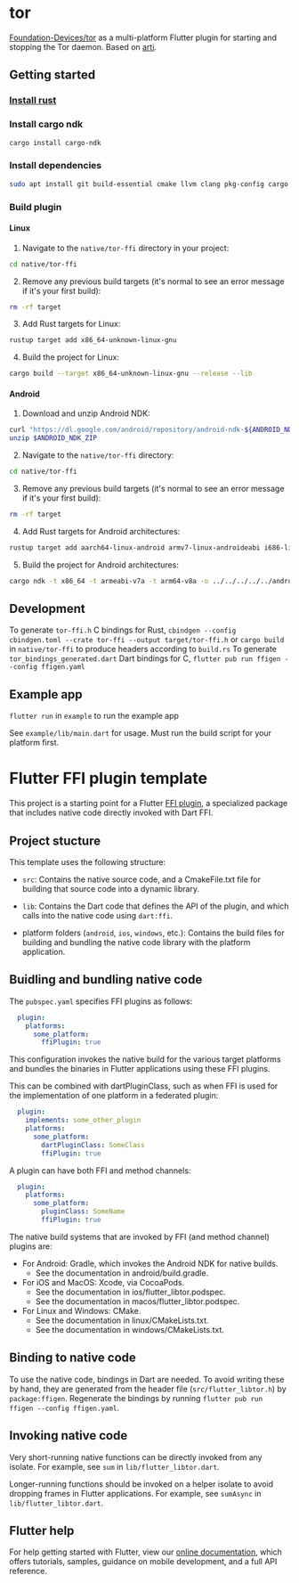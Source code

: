 <!--
SPDX-FileCopyrightText: 2022-2023 Foundation Devices Inc.

SPDX-License-Identifier: GPL-3.0-or-later
-->

# tor
[Foundation-Devices/tor](https://github.com/Foundation-Devices/tor) as a multi-platform Flutter plugin for starting and stopping the Tor daemon.  Based on [arti](https://gitlab.torproject.org/tpo/core/arti).

## Getting started

### [Install rust](https://www.rust-lang.org/tools/install)

### Install cargo ndk
```sh
cargo install cargo-ndk
```

### Install dependencies
```sh
sudo apt install git build-essential cmake llvm clang pkg-config cargo rustc libssl-dev libc6-dev-i386
```

### Build plugin

#### Linux

1. Navigate to the `native/tor-ffi` directory in your project:
 ```sh
 cd native/tor-ffi
 ```

2. Remove any previous build targets (it's normal to see an error message if it's your first build):
 ```sh
 rm -rf target
 ```
   
3. Add Rust targets for Linux:
```sh
rustup target add x86_64-unknown-linux-gnu
```

4. Build the project for Linux:
```sh
cargo build --target x86_64-unknown-linux-gnu --release --lib
```

#### Android

1. Download and unzip Android NDK:
```sh
curl "https://dl.google.com/android/repository/android-ndk-${ANDROID_NDK_TAG}-linux-x86_64.zip" -o ${ANDROID_NDK_ZIP}
unzip $ANDROID_NDK_ZIP
```

2. Navigate to the `native/tor-ffi` directory:
```sh
cd native/tor-ffi
```

3. Remove any previous build targets (it's normal to see an error message if it's your first build):
```sh
rm -rf target
```

4. Add Rust targets for Android architectures:
```sh
rustup target add aarch64-linux-android armv7-linux-androideabi i686-linux-android x86_64-linux-android
```

5. Build the project for Android architectures:
```sh
cargo ndk -t x86_64 -t armeabi-v7a -t arm64-v8a -o ../../../../../android/src/main/jniLibs build
```

## Development

To generate `tor-ffi.h` C bindings for Rust, `cbindgen --config cbindgen.toml --crate tor-ffi --output target/tor-ffi.h` or `cargo build` in `native/tor-ffi` to produce headers according to `build.rs`
To generate `tor_bindings_generated.dart` Dart bindings for C, `flutter pub run ffigen --config ffigen.yaml`

## Example app

`flutter run` in `example` to run the example app

See `example/lib/main.dart` for usage.  Must run the build script for your platform first.

# Flutter FFI plugin template

This project is a starting point for a Flutter
[FFI plugin](https://docs.flutter.dev/development/platform-integration/c-interop),
a specialized package that includes native code directly invoked with Dart FFI.

## Project stucture

This template uses the following structure:

* `src`: Contains the native source code, and a CmakeFile.txt file for building
  that source code into a dynamic library.

* `lib`: Contains the Dart code that defines the API of the plugin, and which
  calls into the native code using `dart:ffi`.

* platform folders (`android`, `ios`, `windows`, etc.): Contains the build files
  for building and bundling the native code library with the platform application.

## Buidling and bundling native code

The `pubspec.yaml` specifies FFI plugins as follows:

```yaml
  plugin:
    platforms:
      some_platform:
        ffiPlugin: true
```

This configuration invokes the native build for the various target platforms
and bundles the binaries in Flutter applications using these FFI plugins.

This can be combined with dartPluginClass, such as when FFI is used for the
implementation of one platform in a federated plugin:

```yaml
  plugin:
    implements: some_other_plugin
    platforms:
      some_platform:
        dartPluginClass: SomeClass
        ffiPlugin: true
```

A plugin can have both FFI and method channels:

```yaml
  plugin:
    platforms:
      some_platform:
        pluginClass: SomeName
        ffiPlugin: true
```

The native build systems that are invoked by FFI (and method channel) plugins are:

* For Android: Gradle, which invokes the Android NDK for native builds.
    * See the documentation in android/build.gradle.
* For iOS and MacOS: Xcode, via CocoaPods.
    * See the documentation in ios/flutter_libtor.podspec.
    * See the documentation in macos/flutter_libtor.podspec.
* For Linux and Windows: CMake.
    * See the documentation in linux/CMakeLists.txt.
    * See the documentation in windows/CMakeLists.txt.

## Binding to native code

To use the native code, bindings in Dart are needed.
To avoid writing these by hand, they are generated from the header file
(`src/flutter_libtor.h`) by `package:ffigen`.
Regenerate the bindings by running `flutter pub run ffigen --config ffigen.yaml`.

## Invoking native code

Very short-running native functions can be directly invoked from any isolate.
For example, see `sum` in `lib/flutter_libtor.dart`.

Longer-running functions should be invoked on a helper isolate to avoid
dropping frames in Flutter applications.
For example, see `sumAsync` in `lib/flutter_libtor.dart`.

## Flutter help

For help getting started with Flutter, view our
[online documentation](https://flutter.dev/docs), which offers tutorials,
samples, guidance on mobile development, and a full API reference.
